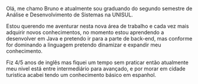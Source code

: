 Olá, me chamo Bruno e atualmente sou graduando do segundo semestre de Análise e Desenvolvimento de Sistemas na UNISUL.

Estou querendo me aventurar nesta nova área de trabalho e cada vez mais adquirir novos conhecimentos, no momento estou aprendendo a desenvolver em Java e pretendo ir para a parte de back-end, mas conforme for dominando a linguagem pretendo dinamizar e expandir meu conhecimento.

Fiz 4/5 anos de inglês mas fiquei um tempo sem praticar então atualmente meu nivel está entre intermediário para avançado, e por morar em cidade turistica acabei tendo um conhecimento básico em espanhol.
